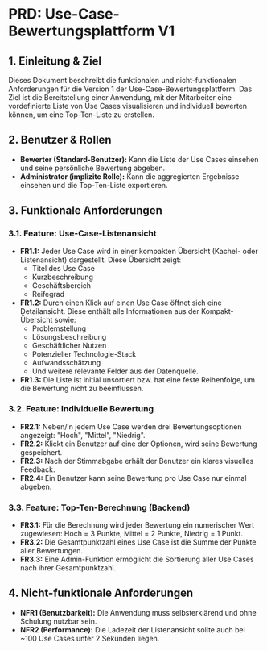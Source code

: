 # PRD: Use-Case-Bewertungsplattform V1

## 1. Einleitung & Ziel
Dieses Dokument beschreibt die funktionalen und nicht-funktionalen Anforderungen für die Version 1 der Use-Case-Bewertungsplattform. Das Ziel ist die Bereitstellung einer Anwendung, mit der Mitarbeiter eine vordefinierte Liste von Use Cases visualisieren und individuell bewerten können, um eine Top-Ten-Liste zu erstellen.

## 2. Benutzer & Rollen
* **Bewerter (Standard-Benutzer):** Kann die Liste der Use Cases einsehen und seine persönliche Bewertung abgeben.
* **Administrator (implizite Rolle):** Kann die aggregierten Ergebnisse einsehen und die Top-Ten-Liste exportieren.

## 3. Funktionale Anforderungen

### 3.1. Feature: Use-Case-Listenansicht
* **FR1.1:** Jeder Use Case wird in einer kompakten Übersicht (Kachel- oder Listenansicht) dargestellt. Diese Übersicht zeigt:
    * Titel des Use Case
    * Kurzbeschreibung
    * Geschäftsbereich
    * Reifegrad
* **FR1.2:** Durch einen Klick auf einen Use Case öffnet sich eine Detailansicht. Diese enthält alle Informationen aus der Kompakt-Übersicht sowie:
    * Problemstellung
    * Lösungsbeschreibung
    * Geschäftlicher Nutzen
    * Potenzieller Technologie-Stack
    * Aufwandsschätzung
    * Und weitere relevante Felder aus der Datenquelle.
* **FR1.3:** Die Liste ist initial unsortiert bzw. hat eine feste Reihenfolge, um die Bewertung nicht zu beeinflussen.

### 3.2. Feature: Individuelle Bewertung
* **FR2.1:** Neben/in jedem Use Case werden drei Bewertungsoptionen angezeigt: "Hoch", "Mittel", "Niedrig".
* **FR2.2:** Klickt ein Benutzer auf eine der Optionen, wird seine Bewertung gespeichert.
* **FR2.3:** Nach der Stimmabgabe erhält der Benutzer ein klares visuelles Feedback.
* **FR2.4:** Ein Benutzer kann seine Bewertung pro Use Case nur einmal abgeben.

### 3.3. Feature: Top-Ten-Berechnung (Backend)
* **FR3.1:** Für die Berechnung wird jeder Bewertung ein numerischer Wert zugewiesen: Hoch = 3 Punkte, Mittel = 2 Punkte, Niedrig = 1 Punkt.
* **FR3.2:** Die Gesamtpunktzahl eines Use Case ist die Summe der Punkte aller Bewertungen.
* **FR3.3:** Eine Admin-Funktion ermöglicht die Sortierung aller Use Cases nach ihrer Gesamtpunktzahl.

## 4. Nicht-funktionale Anforderungen
* **NFR1 (Benutzbarkeit):** Die Anwendung muss selbsterklärend und ohne Schulung nutzbar sein.
* **NFR2 (Performance):** Die Ladezeit der Listenansicht sollte auch bei ~100 Use Cases unter 2 Sekunden liegen.